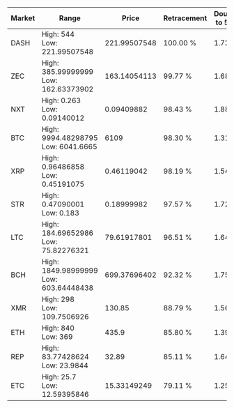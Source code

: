 | Market | Range | Price| Retracement | Doubles to 50% |
| --- | --- | --- | --- | --- |
| DASH | High: 544<br />Low: 221.99507548 | 221.99507548 | 100.00 % | 1.73 |
| ZEC | High: 385.99999999<br />Low: 162.63373902 | 163.14054113 | 99.77 % | 1.68 |
| NXT | High: 0.263<br />Low: 0.09140012 | 0.09409882 | 98.43 % | 1.88 |
| BTC | High: 9994.48298795<br />Low: 6041.6665 | 6109 | 98.30 % | 1.31 |
| XRP | High: 0.96486858<br />Low: 0.45191075 | 0.46119042 | 98.19 % | 1.54 |
| STR | High: 0.47090001<br />Low: 0.183 | 0.18999982 | 97.57 % | 1.72 |
| LTC | High: 184.69652986<br />Low: 75.82276321 | 79.61917801 | 96.51 % | 1.64 |
| BCH | High: 1849.98999999<br />Low: 603.64448438 | 699.37696402 | 92.32 % | 1.75 |
| XMR | High: 298<br />Low: 109.7506926 | 130.85 | 88.79 % | 1.56 |
| ETH | High: 840<br />Low: 369 | 435.9 | 85.80 % | 1.39 |
| REP | High: 83.77428624<br />Low: 23.9844 | 32.89 | 85.11 % | 1.64 |
| ETC | High: 25.7<br />Low: 12.59395846 | 15.33149249 | 79.11 % | 1.25 |
